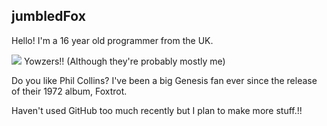 ## jumbledFox
Hello! I'm a 16 year old programmer from the UK.

![](https://komarev.com/ghpvc/?username=jumbledFox&color=EF7D57) Yowzers!! (Although they're probably mostly me)

Do you like Phil Collins? I've been a big Genesis fan ever since the release of their 1972 album, Foxtrot.

Haven't used GitHub too much recently but I plan to make more stuff.!!
